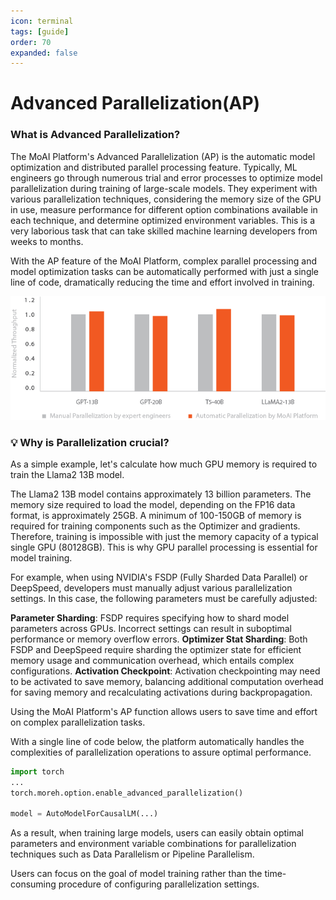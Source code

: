```yaml
---
icon: terminal
tags: [guide]
order: 70
expanded: false
---
```


# Advanced Parallelization(AP)

### What is Advanced Parallelization?

The MoAI Platform's Advanced Parallelization (AP) is the automatic model optimization and distributed parallel processing feature. Typically, ML engineers go through numerous trial and error processes to optimize model parallelization during training of large-scale models. They experiment with various parallelization techniques, considering the memory size of the GPU in use, measure performance for different option combinations available in each technique, and determine optimized environment variables. This is a very laborious task that can take skilled machine learning developers from weeks to months.

With the AP feature of the MoAI Platform, complex parallel processing and model optimization tasks can be automatically performed with just a single line of code, dramatically reducing the time and effort involved in training.


![Model training throughput: experienced developer optimizations over one month vs. using the AP feature on the MoAI Platform](overview_05.png)

### 💡 Why is Parallelization crucial?

As a simple example, let's calculate how much GPU memory is required to train the Llama2 13B model.

The Llama2 13B model contains approximately 13 billion parameters.  The memory size required to load the model, depending on the FP16 data format, is approximately 25GB. 
A minimum of 100-150GB of memory is required for training components such as the Optimizer and gradients. 
Therefore, training is impossible with just the memory capacity of a typical single GPU (80128GB). This is why GPU parallel processing is essential for model training.

For example, when using NVIDIA's FSDP (Fully Sharded Data Parallel) or DeepSpeed, developers must  manually adjust various parallelization settings. In this case, the following parameters must be carefully adjusted:

**Parameter Sharding**: FSDP requires specifying how to shard model parameters across GPUs. Incorrect settings can result in suboptimal performance or memory overflow errors.
**Optimizer Stat Sharding**: Both FSDP and DeepSpeed require sharding the optimizer state for efficient memory usage and communication overhead, which entails complex configurations.
**Activation Checkpoint**: Activation checkpointing may need to be activated to save memory, balancing additional computation overhead for saving memory and recalculating activations during backpropagation.

Using the MoAI Platform's AP function allows users to save time and effort on complex parallelization tasks.

With a single line of code below, the  platform automatically handles the complexities of parallelization operations to assure optimal performance.


```python
import torch
...
torch.moreh.option.enable_advanced_parallelization()

model = AutoModelForCausalLM(...) 
```

As a result, when training large models, users can easily obtain optimal parameters and environment variable combinations for parallelization techniques such as Data Parallelism or Pipeline Parallelism.

Users can focus on the goal of model training rather than the time-consuming procedure of configuring parallelization settings.




